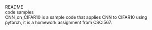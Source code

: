 README <br /> 
code samples <br /> 
CNN_on_CIFAR10 is a sample code that applies CNN to CIFAR10 using pytorch, it is a homework assignment from CSCI567. <br /> 
